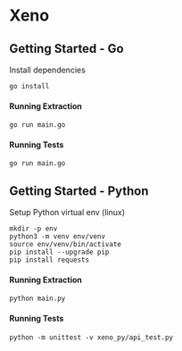 # Xeno

## Getting Started - Go

Install dependencies
```shell
go install
```

#### Running Extraction
```shell
go run main.go
```

#### Running Tests
```shell
go run main.go
```

## Getting Started - Python

Setup Python virtual env (linux)
```shell
mkdir -p env
python3 -m venv env/venv
source env/venv/bin/activate
pip install --upgrade pip
pip install requests
```

#### Running Extraction
```shell
python main.py
```


#### Running Tests
```shell
python -m unittest -v xeno_py/api_test.py
```




